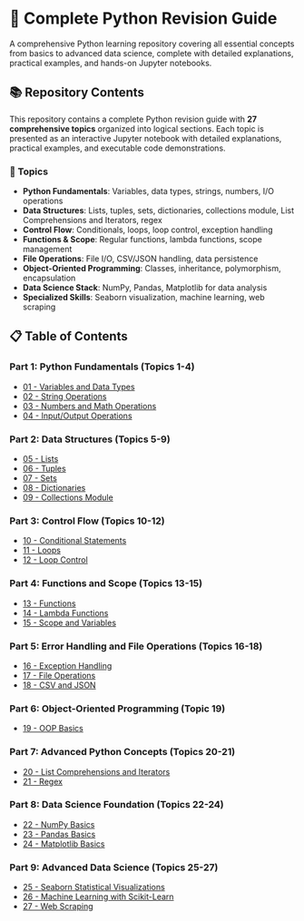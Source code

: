 # 🐍 Complete Python Revision Guide

A comprehensive Python learning repository covering all essential concepts from basics to advanced data science, complete with detailed explanations, practical examples, and hands-on Jupyter notebooks.

## 📚 Repository Contents

This repository contains a complete Python revision guide with **27 comprehensive topics** organized into logical sections. Each topic is presented as an interactive Jupyter notebook with detailed explanations, practical examples, and executable code demonstrations.

### 🎯 Topics

- **Python Fundamentals**: Variables, data types, strings, numbers, I/O operations
- **Data Structures**: Lists, tuples, sets, dictionaries, collections module, List Comprehensions and Iterators, regex
- **Control Flow**: Conditionals, loops, loop control, exception handling
- **Functions & Scope**: Regular functions, lambda functions, scope management
- **File Operations**: File I/O, CSV/JSON handling, data persistence
- **Object-Oriented Programming**: Classes, inheritance, polymorphism, encapsulation
- **Data Science Stack**: NumPy, Pandas, Matplotlib for data analysis
- **Specialized Skills**: Seaborn visualization, machine learning, web scraping

## 📋 Table of Contents

### Part 1: Python Fundamentals (Topics 1-4)
- [01 - Variables and Data Types](https://github.com/vanshthiske/python-/blob/main/1.%20Python%20Fundamentals%20(Topics%201-4)/01_variables_and_data_types.ipynb)
- [02 - String Operations](https://github.com/vanshthiske/python-/blob/main/1.%20Python%20Fundamentals%20(Topics%201-4)/02_string_operations.ipynb)
- [03 - Numbers and Math Operations](https://github.com/vanshthiske/python-/blob/main/1.%20Python%20Fundamentals%20(Topics%201-4)/03_numbers_math.ipynb)
- [04 - Input/Output Operations](https://github.com/vanshthiske/python-/blob/main/1.%20Python%20Fundamentals%20(Topics%201-4)/04_input_output.ipynb)

### Part 2: Data Structures (Topics 5-9)
- [05 - Lists](https://github.com/vanshthiske/python-/blob/main/2.%20Data%20Structures%20(Topics%205-9)/05_lists.ipynb)
- [06 - Tuples](https://github.com/vanshthiske/python-/blob/main/2.%20Data%20Structures%20(Topics%205-9)/06_tuples.ipynb)
- [07 - Sets](https://github.com/vanshthiske/python-/blob/main/2.%20Data%20Structures%20(Topics%205-9)/07_sets.ipynb)
- [08 - Dictionaries](https://github.com/vanshthiske/python-/blob/main/2.%20Data%20Structures%20(Topics%205-9)/08_dictionaries.ipynb)
- [09 - Collections Module](https://github.com/vanshthiske/python-/blob/main/2.%20Data%20Structures%20(Topics%205-9)/09_collections.ipynb)

### Part 3: Control Flow (Topics 10-12)
- [10 - Conditional Statements](https://github.com/vanshthiske/python-/blob/main/3.%20Control%20Flow%20(Topics%2010-12)/10_conditionals.ipynb)
- [11 - Loops](https://github.com/vanshthiske/python-/blob/main/3.%20Control%20Flow%20(Topics%2010-12)/11_loops.ipynb)
- [12 - Loop Control](https://github.com/vanshthiske/python-/blob/main/3.%20Control%20Flow%20(Topics%2010-12)/12_loop_control.ipynb)

### Part 4: Functions and Scope (Topics 13-15)
- [13 - Functions](https://github.com/vanshthiske/python-/blob/main/4.%20Functions%20and%20Scope%20(Topics%2013-15)/13_functions.ipynb)
- [14 - Lambda Functions](https://github.com/vanshthiske/python-/blob/main/4.%20Functions%20and%20Scope%20(Topics%2013-15)/14_lambda_functions.ipynb)
- [15 - Scope and Variables](https://github.com/vanshthiske/python-/blob/main/4.%20Functions%20and%20Scope%20(Topics%2013-15)/15_scope_variables.ipynb)

### Part 5: Error Handling and File Operations (Topics 16-18)
- [16 - Exception Handling](https://github.com/vanshthiske/python-/blob/main/5.%20Error%20Handling%20and%20File%20Operations%20(Topics%2016-18)/16_exception_handling.ipynb)
- [17 - File Operations](https://github.com/vanshthiske/python-/blob/main/5.%20Error%20Handling%20and%20File%20Operations%20(Topics%2016-18)/17_file_operations.ipynb)
- [18 - CSV and JSON](https://github.com/vanshthiske/python-/blob/main/5.%20Error%20Handling%20and%20File%20Operations%20(Topics%2016-18)/18_csv_json.ipynb)

### Part 6: Object-Oriented Programming (Topic 19)
- [19 - OOP Basics](https://github.com/vanshthiske/python-/blob/main/6.%20Object-Oriented%20Programming%20(Topic%2019)/19_oop_basics.ipynb)

### Part 7: Advanced Python Concepts (Topics 20-21)
- [20 - List Comprehensions and Iterators](https://github.com/vanshthiske/python-/blob/main/7.%20Advanced%20Python%20Concepts%20(Topics%2020-21)/20_comprehensions_iterators.ipynb)
- [21 - Regex](https://github.com/vanshthiske/python-/blob/main/7.%20Advanced%20Python%20Concepts%20(Topics%2020-21)/21_regex.ipynb)

### Part 8: Data Science Foundation (Topics 22-24)
- [22 - NumPy Basics](https://github.com/vanshthiske/python-/blob/main/8.%20Data%20Science%20Foundation%20(Topics%2022-24)/22_numpy_basics.ipynb)
- [23 - Pandas Basics](https://github.com/vanshthiske/python-/blob/main/8.%20Data%20Science%20Foundation%20(Topics%2022-24)/23_pandas_basics.ipynb)
- [24 - Matplotlib Basics](https://github.com/vanshthiske/python-/blob/main/8.%20Data%20Science%20Foundation%20(Topics%2022-24)/24_matplotlib_basics.ipynb)

### Part 9: Advanced Data Science (Topics 25-27)
- [25 - Seaborn Statistical Visualizations](https://github.com/vanshthiske/python-/blob/main/9.%20Advanced%20Data%20Science%20(Topics%2024-27)/25_seaborn_statistical.ipynb)
- [26 - Machine Learning with Scikit-Learn](https://github.com/vanshthiske/python-/blob/main/9.%20Advanced%20Data%20Science%20(Topics%2024-27)/25_sklearn_basics.ipynb)
- [27 - Web Scraping](https://github.com/vanshthiske/python-/blob/main/9.%20Advanced%20Data%20Science%20(Topics%2024-27)/27_web_scraping.ipynb)

